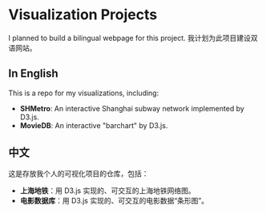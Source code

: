 # Visualization Projects

I planned to build a bilingual webpage for this project.
我计划为此项目建设双语网站。

## In English

This is a repo for my visualizations, including:
- **SHMetro**: An interactive Shanghai subway network implemented by D3.js.
- **MovieDB**: An interactive "barchart" by D3.js. 

## 中文

这是存放我个人的可视化项目的仓库，包括：
- **上海地铁**：用 D3.js 实现的、可交互的上海地铁网络图。
- **电影数据库**：用 D3.js 实现的、可交互的电影数据“条形图”。
